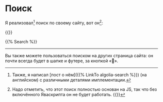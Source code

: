 # Поиск

Я реализовал[^post] поиск по своему сайту, вот он[^js-only]:

{{<Sidenotes span="4">}}
  [^post]: Также, я написал [пост о нём]({{% LinkTo algolia-search %}}) (на английском) с различными деталями имплементации.

  [^js-only]: Надо отметить, что этот поиск полностью основан на JS, так что без включённого Яваскрипта он не будет работать.
{{</Sidenotes>}}

{{% Search %}}

* * *

Вы также можете пользоваться поиском на других страница сайта: он почти всегда будет в шапке и футере, за кнопкой «🔎».
